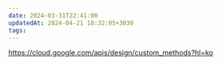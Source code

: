 ```yaml
---
date: 2024-03-31T22:41:00
updatedAt: 2024-04-21 18:32:05+3030
tags: 
---
```

https://cloud.google.com/apis/design/custom_methods?hl=ko